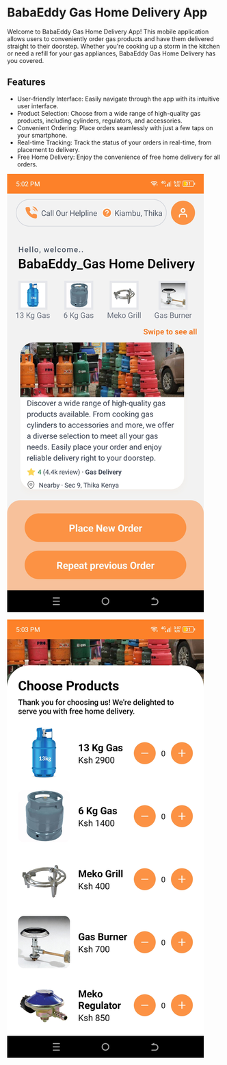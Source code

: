 # BabaEddy Gas Home Delivery App

Welcome to BabaEddy Gas Home Delivery App! This mobile application allows users to conveniently order gas products and have them delivered straight to their doorstep. Whether you're cooking up a storm in the kitchen or need a refill for your gas appliances, BabaEddy Gas Home Delivery has you covered.

## Features

- User-friendly Interface: Easily navigate through the app with its intuitive user interface.
- Product Selection: Choose from a wide range of high-quality gas products, including cylinders, regulators, and accessories.
- Convenient Ordering: Place orders seamlessly with just a few taps on your smartphone.
- Real-time Tracking: Track the status of your orders in real-time, from placement to delivery.
- Free Home Delivery: Enjoy the convenience of free home delivery for all orders.

![Home Screen](screenshots/homeSCreen.jpg)

![products Screen](screenshots/productsScreen.jpg)
